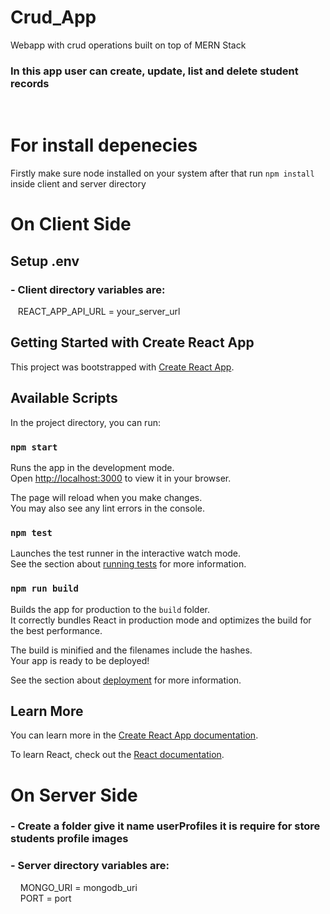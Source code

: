 # Crud_App

Webapp with crud operations built on top of MERN Stack

### In this app user can create, update, list and delete student records

<br>

# For install depenecies

Firstly make sure node installed on your system after that run `npm install` inside client and server directory

# On Client Side

## Setup .env

### - Client directory variables are:

&nbsp;&nbsp;&nbsp;REACT_APP_API_URL = your_server_url

## Getting Started with Create React App

This project was bootstrapped with [Create React App](https://github.com/facebook/create-react-app).

## Available Scripts

In the project directory, you can run:

### `npm start`

Runs the app in the development mode.\
Open [http://localhost:3000](http://localhost:3000) to view it in your browser.

The page will reload when you make changes.\
You may also see any lint errors in the console.

### `npm test`

Launches the test runner in the interactive watch mode.\
See the section about [running tests](https://facebook.github.io/create-react-app/docs/running-tests) for more information.

### `npm run build`

Builds the app for production to the `build` folder.\
It correctly bundles React in production mode and optimizes the build for the best performance.

The build is minified and the filenames include the hashes.\
Your app is ready to be deployed!

See the section about [deployment](https://facebook.github.io/create-react-app/docs/deployment) for more information.

## Learn More

You can learn more in the
[Create React App documentation](https://facebook.github.io/create-react-app/docs/getting-started).

To learn React, check out the [React documentation](https://reactjs.org/).

# On Server Side

### - Create a folder give it name userProfiles it is require for store students profile images

### - Server directory variables are:

&nbsp;&nbsp;&nbsp; MONGO_URI = mongodb_uri \
&nbsp;&nbsp;&nbsp; PORT = port
